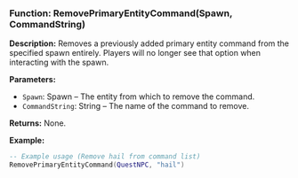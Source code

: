 ### Function: RemovePrimaryEntityCommand(Spawn, CommandString)

**Description:**
Removes a previously added primary entity command from the specified spawn entirely. Players will no longer see that option when interacting with the spawn.

**Parameters:**
- `Spawn`: Spawn – The entity from which to remove the command.
- `CommandString`: String – The name of the command to remove.

**Returns:** None.

**Example:**

```lua
-- Example usage (Remove hail from command list)
RemovePrimaryEntityCommand(QuestNPC, "hail")
```